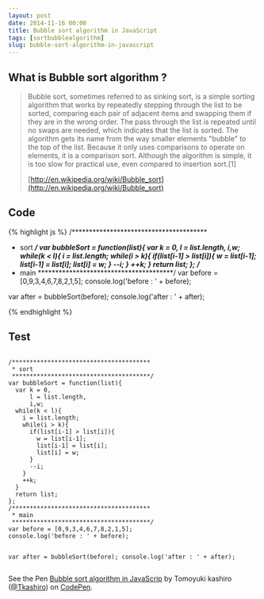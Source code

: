 ```yaml
---
layout: post
date: 2014-11-16 00:00
title: Bubble sort algorithm in JavaScript
tags: [sortbubblealgorithm]
slug: bubble-sort-algorithm-in-javascript
---
```


## What is Bubble sort algorithm ?

> Bubble sort, sometimes referred to as sinking sort, is a simple sorting algorithm that works by repeatedly stepping through the list to be sorted, comparing each pair of adjacent items and swapping them if they are in the wrong order. The pass through the list is repeated until no swaps are needed, which indicates that the list is sorted. The algorithm gets its name from the way smaller elements "bubble" to the top of the list. Because it only uses comparisons to operate on elements, it is a comparison sort. Although the algorithm is simple, it is too slow for practical use, even compared to insertion sort.[1]
> 
> [http://en.wikipedia.org/wiki/Bubble_sort](http://en.wikipedia.org/wiki/Bubble_sort)


## Code

{% highlight js %}
/***************************************
 * sort
 ***************************************/
var bubbleSort = function(list){
  var k = 0,
      l = list.length,
      i,w;
  while(k < l){
    i = list.length;
    while(i > k){
      if(list[i-1] > list[i]){
        w = list[i-1];
        list[i-1] = list[i];
        list[i] = w;
      }
      --i;
    }
    ++k;
  }
  return list;
};
/***************************************
 * main
 ***************************************/
var before = [0,9,3,4,6,7,8,2,1,5];
console.log('before : ' + before);

var after = bubbleSort(before);
console.log('after : ' + after);

{% endhighlight %}
 
## Test

<div data-height="268" data-theme-id="9575" data-slug-hash="wBvEYG" data-default-tab="js" data-user="Tkashiro" class='codepen'><pre><code>
/***************************************
 * sort
 ***************************************/
var bubbleSort = function(list){
  var k = 0,
      l = list.length,
      i,w;
  while(k < l){
    i = list.length;
    while(i > k){
      if(list[i-1] > list[i]){
        w = list[i-1];
        list[i-1] = list[i];
        list[i] = w;
      }
      --i;
    }
    ++k;
  }
  return list;
};
/***************************************
 * main
 ***************************************/
var before = [0,9,3,4,6,7,8,2,1,5];
console.log('before : ' + before);

var after = bubbleSort(before);
console.log('after : ' + after);
</code></pre>
<p>See the Pen <a href='http://codepen.io/Tkashiro/pen/wBvEYG/'>Bubble sort algorithm in JavaScrip</a> by Tomoyuki kashiro (<a href='http://codepen.io/Tkashiro'>@Tkashiro</a>) on <a href='http://codepen.io'>CodePen</a>.</p>
</div><script async src="//assets.codepen.io/assets/embed/ei.js"></script>
